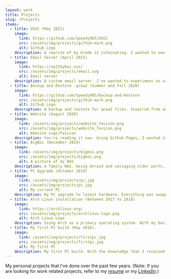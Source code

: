 ```yaml
---
layout: work
title: Projects
slug: /Projects
items:
  - title: VGSC (May 2021)
    image:
      link: https://github.com/Speedy905/VGSC
      src: /assets/img/projects/github-mark.png
      alt: Github Logo
    description: A rewrite of my Grade 12 culminating. I wanted to see if I could rewrite my <a href="https://github.com/Speedy905/Video-Game-Storage-Creator">Grade 12 culminating assignment</a> using Bash. I was actually able to do the experimentation, which allowed me to release a Minimum Viable Product (MVP) in less than a week.
  - title: Email Server (April 2021)
    image:
      link: https://sp33dyboi.xyz/
      src: /assets/img/projects/email.svg
      alt: Email server
    description: A custom email server. I've wanted to experiment on server hosting, especially on a VPS, so I've decided to buy a virtual instance on Vultr, and followed <a href="https://github.com/LukeSmithxyz/emailwiz">Luke Smith's script</a>, which resulted in a working email server. An email server wasn't exactly my first choice, but it was interesting to tackle upon
  - title: Backup and Restore .qcow2 (Summer and Fall 2020)
    image:
      link: https://github.com/Speedy905/Backup-and-Restore
      src: /assets/img/projects/github-mark.png
      alt: Github Logo
    description: A backup and restore for qcow2 files. Inspired from one of my courses, since I deal with Virtual machines with virt-manager alot, I wanted an easier way to backup and restore my virtual machines without having to type out commands one by one.
  - title: Website (August 2020)
    image:
      link: /assets/img/projects/website_favicon.png
      src: /assets/img/projects/website_favicon.png
      alt: Website Logo/Favicon
    description: You're reading it now. Using Github Pages, I wanted to do some experimenting with HTML and markdown (and some jekyll) to build a website to show to anyone.
  - title: BigBoi (December 2019)
    image:
      link: /assets/img/projects/bigboi.png
      src: /assets/img/projects/bigboi.png
      alt: A picture of my NAS
    description: A family NAS. Using Unraid and salvaging older parts, I was able to create a NAS for my family to use. It also acts as a Plex server, so they can watch any locally-hosted content. It currently has 7TB of total space.
  - title: PC Upgrade (October 2019)
    image:
      link: /assets/img/projects/pc.jpg
      src: /assets/img/projects/pc.jpg
      alt: My current PC
    description: My PC upgrade to latest hardware. Everything was swapped out, except for the drives. It is currently on a Ryzen 5 3600x, paired with a RX 5700XT on a X570 motherboard.
  - title: Arch Linux installation (Between 2017 to 2018)
    image:
      link: https://archlinux.org/
      src: /assets/img/projects/archlinux-logo.png
      alt: Arch Linux Logo
    description: Using Arch as a primary operating system. With my basic Linux knowledge that I've acquired over the years, I wanted to experiment/play around with it more, which lead me to the installation of Arch Linux. My current laptop, a hand-me-down t430s has Arch Linux installed.
  - title: My first PC build (May 2016).
    image:
      link: /assets/img/projects/firstpc.jpg
      src: /assets/img/projects/firstpc.jpg
      alt: My first PC
    description: My first PC build. With the knowledge that I received about PC building, I wanted to apply that knowledge into actually doing it. With the success of it, it brought me to where I am, fascinated on technology and computers. It ran on a I5-4590, paired with a R9 380 GPU.
---
```


My personal projects that I've done over the past few years.
(Note: If you are looking for work related projects, refer to my
  [resume](/resume) or my [LinkedIn](https://www.linkedin.com/in/akmijares/).)
